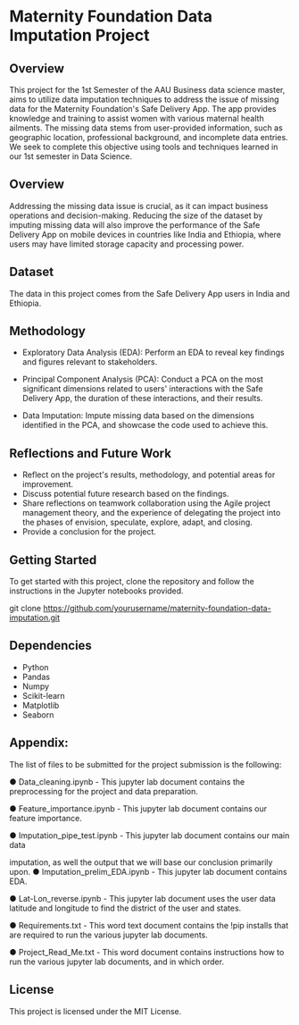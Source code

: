 # Maternity Foundation Data Imputation Project

## Overview

This project for the 1st Semester of the AAU Business data science master, aims to utilize data imputation techniques to address the issue of missing data for the Maternity Foundation's Safe Delivery App. The app provides knowledge and training to assist women with various maternal health ailments. The missing data stems from user-provided information, such as geographic location, professional background, and incomplete data entries. We seek to complete this objective using tools and techniques learned in our 1st semester in Data Science.

## Overview

Addressing the missing data issue is crucial, as it can impact business operations and decision-making. Reducing the size of the dataset by imputing missing data will also improve the performance of the Safe Delivery App on mobile devices in countries like India and Ethiopia, where users may have limited storage capacity and processing power.

## Dataset

The data in this project comes from the Safe Delivery App users in India and Ethiopia.

## Methodology

* Exploratory Data Analysis (EDA): Perform an EDA to reveal key findings and figures relevant to stakeholders.

* Principal Component Analysis (PCA): Conduct a PCA on the most significant dimensions related to users' interactions with the Safe Delivery App, the duration of these interactions, and their results.

* Data Imputation: Impute missing data based on the dimensions identified in the PCA, and showcase the code used to achieve this.

## Reflections and Future Work

- Reflect on the project's results, methodology, and potential areas for improvement.
- Discuss potential future research based on the findings.
- Share reflections on teamwork collaboration using the Agile project management theory, and the experience of delegating the project into the phases of envision,  speculate, explore, adapt, and closing.
- Provide a conclusion for the project.

## Getting Started

To get started with this project, clone the repository and follow the instructions in the Jupyter notebooks provided.

git clone https://github.com/yourusername/maternity-foundation-data-imputation.git


## Dependencies

- Python
- Pandas
- Numpy
- Scikit-learn
- Matplotlib
- Seaborn

## Appendix:
The list of files to be submitted for the project submission is the following:

● Data_cleaning.ipynb - This jupyter lab document contains the preprocessing for the
project and data preparation.

● Feature_importance.ipynb - This jupyter lab document contains our feature importance.

● Imputation_pipe_test.ipynb - This jupyter lab document contains our main data

imputation, as well the output that we will base our conclusion primarily upon.
● Imputation_prelim_EDA.ipynb - This jupyter lab document contains EDA.

● Lat-Lon_reverse.ipynb - This jupyter lab document uses the user data latitude and
longitude to find the district of the user and states.

● Requirements.txt - This word text document contains the !pip installs that are required to
run the various jupyter lab documents.

● Project_Read_Me.txt - This word document contains instructions how to run the various
jupyter lab documents, and in which order.


## License

This project is licensed under the MIT License.

